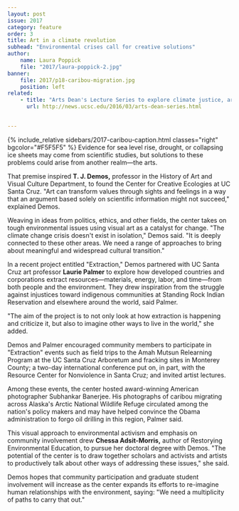 ```yaml
---
layout: post
issue: 2017
category: feature
order: 3
title: Art in a climate revolution
subhead: "Environmental crises call for creative solutions"
author:
    name: Laura Poppick
    file: "2017/laura-poppick-2.jpg"
banner:
    file: 2017/p18-caribou-migration.jpg
    position: left
related:
    - title: "Arts Dean's Lecture Series to explore climate justice, art, activism, and the environment"
      url: http://news.ucsc.edu/2016/03/arts-dean-series.html

    
---
```

{% include_relative sidebars/2017-caribou-caption.html classes="right" bgcolor="#F5F5F5" %}
Evidence for sea level rise, drought, or collapsing ice sheets may come from scientific studies, but solutions to these problems could arise from another realm—the arts.

That premise inspired **T. J. Demos,** professor in the History of Art and Visual Culture Department, to found the Center for Creative Ecologies at UC Santa Cruz. &quot;Art can transform values through sights and feelings in a way that an argument based solely on scientific information might not succeed,&quot; explained
Demos.

Weaving in ideas from politics, ethics, and other
fields, the center takes on tough environmental issues using visual art as a catalyst for change. &quot;The climate change crisis doesn&#39;t exist in isolation,&quot;
Demos said. &quot;It is deeply connected to these other areas. We need a range of approaches to bring about meaningful and widespread cultural transition.&quot;

In a recent project entitled &quot;Extraction,&quot; Demos partnered with UC Santa Cruz art professor **Laurie Palmer** to explore how developed countries and corporations extract resources—materials, energy, labor, and time—from both people and the environment. They drew inspiration from the struggle against injustices toward indigenous communities at Standing Rock Indian Reservation and elsewhere around
the world, said Palmer.

&quot;The aim of the project is to not only look at how extraction is happening and criticize it, but also to imagine other ways to live in the world,&quot; she added.

Demos and Palmer encouraged community members to participate in &quot;Extraction&quot; events such as field trips to the Amah Mutsun Relearning Program at the UC Santa Cruz Arboretum and fracking sites in Monterey County; a two-day international conference put on, in part, with the Resource Center for Nonviolence in Santa Cruz; and  invited artist lectures.

Among these events, the  center hosted award-winning American photographer Subhankar Banerjee. His photographs of
caribou migrating across Alaska&#39;s Arctic National Wildlife Refuge circulated among the nation&#39;s policy makers and may have helped convince the Obama administration to forgo oil
drilling in this region, Palmer said.

This visual approach to environmental activism and emphasis on community involvement drew **Chessa Adsit-Morris,** author of Restorying Environmental Education,  to pursue her doctoral  degree with Demos. &quot;The potential of the center is to draw together  scholars and activists and artists to productively talk about other ways of addressing  these issues,&quot; she said.

Demos hopes that community participation and graduate student involvement will increase as the center expands its efforts to re-imagine human relationships with the environment, saying: &quot;We need a multiplicity of paths to carry that out.&quot;